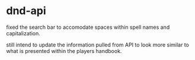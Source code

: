 # dnd-api

fixed the search bar to accomodate spaces within spell names and capitalization.

still intend to update the information pulled from API to look more similar to what is presented within the players handbook.
